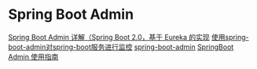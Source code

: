 # Spring Boot Admin
<!-- @author DHJT 2020-04-13 -->

[Spring Boot Admin 详解（Spring Boot 2.0，基于 Eureka 的实现](https://blog.csdn.net/hubo_88/article/details/80671192)
[使用spring-boot-admin对spring-boot服务进行监控](https://www.cnblogs.com/shihaiming/p/8488939.html)
[spring-boot-admin](https://codecentric.github.io/spring-boot-admin/2.1.2/)
[SpringBoot Admin 使用指南](https://blog.csdn.net/tzs_1041218129/article/details/79100661?depth_1-utm_source=distribute.pc_relevant.none-task-blog-BlogCommendFromBaidu-2&utm_source=distribute.pc_relevant.none-task-blog-BlogCommendFromBaidu-2)